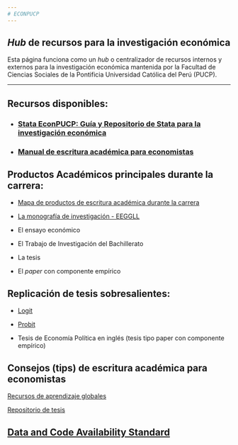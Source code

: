 ```yaml
---
# ECONPUCP 
---
```




## _Hub_ de recursos para la investigación económica 

Esta página funciona como un _hub_ o centralizador de recursos internos y externos para la investigación económica mantenida por la Facultad de Ciencias Sociales de la Pontificia Universidad Católica del Perú (PUCP).


-----

## Recursos disponibles:

* ### [Stata EconPUCP: Guía y Repositorio de Stata para la investigación económica](https://econpucp.github.io/Stata/ "Stata EconPUCP: Guía y Repositorio de Stata para la investigación económica")


* ### [Manual de escritura académica para economistas](https://experimentology.io/  "Manual de escritura académica para economistas")



## Productos Académicos principales durante la carrera:

* [Mapa de productos de escritura académica durante la carrera](https://www.canva.com/design/DAFXHlAPNeU/TKiErYuoQSVai0WKkwJBkQ/view?utm_content=DAFXHlAPNeU&utm_campaign=designshare&utm_medium=link&utm_source=publishsharelink "Mapa de productos de escritura académica durante la carrera")


* [La monografía de investigación - EEGGLL](https://cdn02.pucp.education/investigacion/2016/06/13152931/Guia-de-Investigacion-de-Economia-PUCP.pdf "La monografía de investigación - EEGGLL")


* El ensayo económico


* El Trabajo de Investigación del Bachillerato


* La tesis


* El _paper_ con componente empírico

## Replicación de tesis sobresalientes:

* [Logit](https://github.com/EconPUCP/Stata/tree/main/Replicaci%C3%B3n%20de%20tesis "Logit")

* [Probit](https://github.com/EconPUCP/Stata/tree/main/Replicaci%C3%B3n%20de%20tesis/Tesis%20modelo%20Probit "Probit")

* Tesis de Economía Política en inglés (tesis tipo paper con componente empírico)

## Consejos (tips) de escritura académica para economistas

[Recursos de aprendizaje globales](https://github.com/EconPUCP/Stata/blob/main/Recursos%20globales/Otros%20recursos.md "Recursos de aprendizaje globales")

[Repositorio de tesis](https://tesis.pucp.edu.pe/repositorio/handle/20.500.12404/1026 "Repositorio de tesis")

## [Data and Code Availability Standard](https://datacodestandard.org/2022/12/15/launching-dcas.html "Data and Code Availability Standard")


